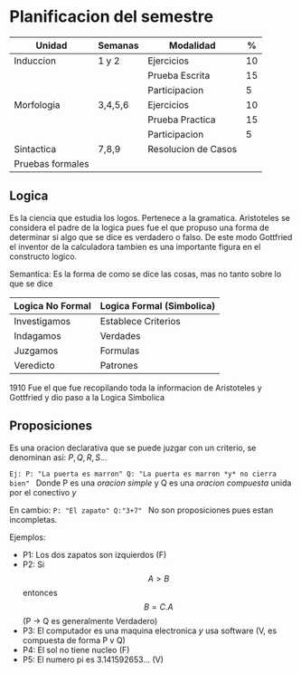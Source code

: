 # Planificacion del semestre


| Unidad           | Semanas | Modalidad           | %   |
| ---------------- | ------- | ------------------- | --- |
| Induccion        | 1 y 2   | Ejercicios          | 10  |
|                  |         | Prueba Escrita      | 15  |
|                  |         | Participacion       | 5   |
| Morfologia       | 3,4,5,6 | Ejercicios          | 10  |
|                  |         | Prueba Practica     | 15  |
|                  |         | Participacion       | 5   |
| Sintactica       | 7,8,9   | Resolucion de Casos |     |
| Pruebas formales |         |                     |     |


## Logica

Es la ciencia que estudia los logos. Pertenece a la gramatica. Aristoteles se considera el padre de la logica pues fue el que propuso una forma de determinar si algo que se dice es verdadero o falso. De este modo Gottfried el inventor de la calculadora tambien es una importante figura en el constructo logico.

Semantica: Es la forma de como se dice las cosas, mas no tanto sobre lo que se dice

|Logica No Formal|Logica Formal (Simbolica)|
|----------------|-------------------------|
|Investigamos    |Establece Criterios      |
|Indagamos       |Verdades                 |
|Juzgamos        |Formulas                 |
|Veredicto       |Patrones                 |

1910 Fue el que fue recopilando toda la informacion de Aristoteles y Gottfried y dio paso a la Logica Simbolica

## Proposiciones

Es una oracion declarativa que se puede juzgar con un criterio, se denominan asi: $P,Q,R,S...$

`Ej:
P: "La puerta es marron"
Q: "La puerta es marron *y* no cierra bien"
`
Donde P es una *oracion simple* y Q es una *oracion compuesta* unida por el conectivo *y*

En cambio: 
`P: "El zapato"
Q:"3+7"
` 
No son proposiciones pues estan incompletas.

Ejemplos:

- P1: Los dos zapatos son izquierdos (F)
- P2: Si $$A>B$$ entonces $$B = C.A$$ (P -> Q es generalmente Verdadero)
- P3: El computador es una maquina electronica *y* usa software (V, es compuesta de forma P v Q)
- P4: El sol no tiene nucleo (F)
- P5: El numero pi es 3.141592653... (V)


